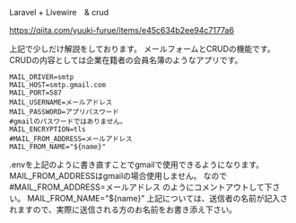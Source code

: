 Laravel + Livewire　& crud

https://qiita.com/yuuki-furue/items/e45c634b2ee94c7177a6

上記で少しだけ解説をしております。
メールフォームとCRUDの機能です。
CRUDの内容としては企業在籍者の会員名簿のようなアプリです。

```
MAIL_DRIVER=smtp
MAIL_HOST=smtp.gmail.com 
MAIL_PORT=587 
MAIL_USERNAME=メールアドレス
MAIL_PASSWORD=アプリパスワード
#gmailのパスワードではありません。
MAIL_ENCRYPTION=tls 
#MAIL_FROM_ADDRESS=メールアドレス
MAIL_FROM_NAME="${name}"

```

.envを上記のように書き直すことでgmailで使用できるようになります。
MAIL_FROM_ADDRESSはgmailの場合使用しません。
なので#MAIL_FROM_ADDRESS=メールアドレス
のようにコメントアウトして下さい。
MAIL_FROM_NAME="${name}"
上記については、送信者の名前が記入されますので、実際に送信される方のお名前をお書き添え下さい。
